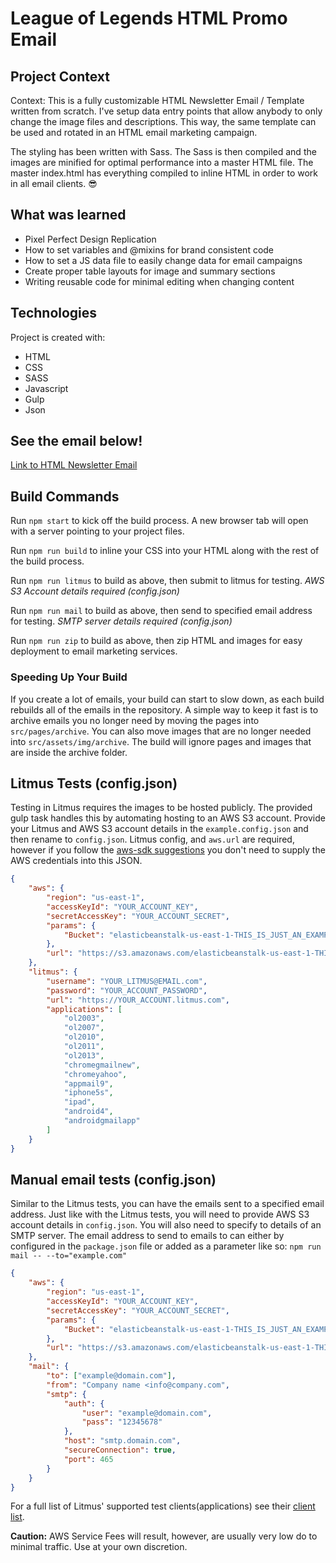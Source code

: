 # League of Legends HTML Promo Email

## Project Context

Context: This is a fully customizable HTML Newsletter Email / Template written from scratch. I've setup data entry points that allow anybody to only change the image files and descriptions. This way, the same template can be used and rotated in an HTML email marketing campaign.

The styling has been written with Sass. The Sass is then compiled and the images are minified for optimal performance into a master HTML file. The master index.html has everything compiled to inline HTML in order to work in all email clients. 😎

## What was learned

- Pixel Perfect Design Replication
- How to set variables and @mixins for brand consistent code
- How to set a JS data file to easily change data for email campaigns
- Create proper table layouts for image and summary sections
- Writing reusable code for minimal editing when changing content

## Technologies

Project is created with:

- HTML
- CSS
- SASS
- Javascript
- Gulp
- Json

## See the email below!

[Link to HTML Newsletter Email](https://github.com/Rallanvila/League-of-Legends-Email)

## Build Commands

Run `npm start` to kick off the build process. A new browser tab will open with a server pointing to your project files.

Run `npm run build` to inline your CSS into your HTML along with the rest of the build process.

Run `npm run litmus` to build as above, then submit to litmus for testing. _AWS S3 Account details required (config.json)_

Run `npm run mail` to build as above, then send to specified email address for testing. _SMTP server details required (config.json)_

Run `npm run zip` to build as above, then zip HTML and images for easy deployment to email marketing services.

### Speeding Up Your Build

If you create a lot of emails, your build can start to slow down, as each build rebuilds all of the emails in the
repository. A simple way to keep it fast is to archive emails you no longer need by moving the pages into `src/pages/archive`.
You can also move images that are no longer needed into `src/assets/img/archive`. The build will ignore pages and images that
are inside the archive folder.

## Litmus Tests (config.json)

Testing in Litmus requires the images to be hosted publicly. The provided gulp task handles this by automating hosting to an AWS S3 account. Provide your Litmus and AWS S3 account details in the `example.config.json` and then rename to `config.json`. Litmus config, and `aws.url` are required, however if you follow the [aws-sdk suggestions](http://docs.aws.amazon.com/AWSJavaScriptSDK/guide/node-configuring.html) you don't need to supply the AWS credentials into this JSON.

```json
{
	"aws": {
		"region": "us-east-1",
		"accessKeyId": "YOUR_ACCOUNT_KEY",
		"secretAccessKey": "YOUR_ACCOUNT_SECRET",
		"params": {
			"Bucket": "elasticbeanstalk-us-east-1-THIS_IS_JUST_AN_EXAMPLE"
		},
		"url": "https://s3.amazonaws.com/elasticbeanstalk-us-east-1-THIS_IS_JUST_AN_EXAMPLE"
	},
	"litmus": {
		"username": "YOUR_LITMUS@EMAIL.com",
		"password": "YOUR_ACCOUNT_PASSWORD",
		"url": "https://YOUR_ACCOUNT.litmus.com",
		"applications": [
			"ol2003",
			"ol2007",
			"ol2010",
			"ol2011",
			"ol2013",
			"chromegmailnew",
			"chromeyahoo",
			"appmail9",
			"iphone5s",
			"ipad",
			"android4",
			"androidgmailapp"
		]
	}
}
```

## Manual email tests (config.json)

Similar to the Litmus tests, you can have the emails sent to a specified email address. Just like with the Litmus tests, you will need to provide AWS S3 account details in `config.json`. You will also need to specify to details of an SMTP server. The email address to send to emails to can either by configured in the `package.json` file or added as a parameter like so: `npm run mail -- --to="example.com"`

```json
{
	"aws": {
		"region": "us-east-1",
		"accessKeyId": "YOUR_ACCOUNT_KEY",
		"secretAccessKey": "YOUR_ACCOUNT_SECRET",
		"params": {
			"Bucket": "elasticbeanstalk-us-east-1-THIS_IS_JUST_AN_EXAMPLE"
		},
		"url": "https://s3.amazonaws.com/elasticbeanstalk-us-east-1-THIS_IS_JUST_AN_EXAMPLE"
	},
	"mail": {
		"to": ["example@domain.com"],
		"from": "Company name <info@company.com",
		"smtp": {
			"auth": {
				"user": "example@domain.com",
				"pass": "12345678"
			},
			"host": "smtp.domain.com",
			"secureConnection": true,
			"port": 465
		}
	}
}
```

For a full list of Litmus' supported test clients(applications) see their [client list](https://litmus.com/emails/clients.xml).

**Caution:** AWS Service Fees will result, however, are usually very low do to minimal traffic. Use at your own discretion.
